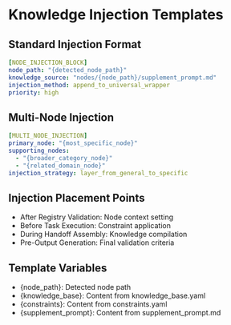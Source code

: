 # Knowledge Injection Templates

## Standard Injection Format
```yaml
[NODE_INJECTION_BLOCK]
node_path: "{detected_node_path}"
knowledge_source: "nodes/{node_path}/supplement_prompt.md"
injection_method: append_to_universal_wrapper
priority: high
```

## Multi-Node Injection
```yaml
[MULTI_NODE_INJECTION]
primary_node: "{most_specific_node}"
supporting_nodes:
  - "{broader_category_node}"
  - "{related_domain_node}"
injection_strategy: layer_from_general_to_specific
```

## Injection Placement Points
- After Registry Validation: Node context setting
- Before Task Execution: Constraint application
- During Handoff Assembly: Knowledge compilation
- Pre-Output Generation: Final validation criteria

## Template Variables
- {node_path}: Detected node path
- {knowledge_base}: Content from knowledge_base.yaml
- {constraints}: Content from constraints.yaml
- {supplement_prompt}: Content from supplement_prompt.md
